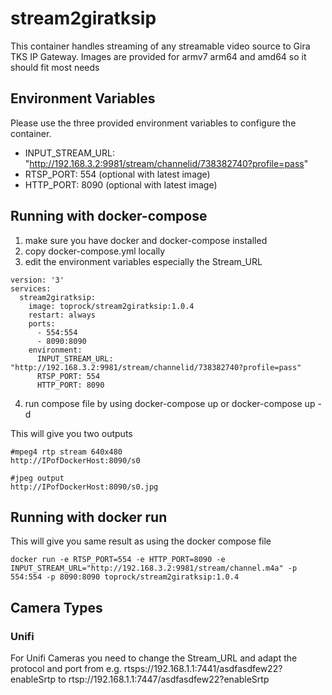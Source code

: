 # stream2giratksip

This container  handles streaming of any streamable video source to Gira TKS IP Gateway.
Images are provided for armv7 arm64 and amd64 so it should fit most needs

## Environment Variables

Please use the three provided environment variables to configure the container.
- INPUT_STREAM_URL: "http://192.168.3.2:9981/stream/channelid/738382740?profile=pass"
- RTSP_PORT: 554 (optional with latest image)
- HTTP_PORT: 8090 (optional with latest image)

## Running with docker-compose

1. make sure you have docker and docker-compose installed
2. copy docker-compose.yml locally
3. edit the environment variables especially the Stream_URL

```
version: '3'
services:
  stream2giratksip:
    image: toprock/stream2giratksip:1.0.4
    restart: always
    ports:
      - 554:554
      - 8090:8090
    environment:
      INPUT_STREAM_URL: "http://192.168.3.2:9981/stream/channelid/738382740?profile=pass"
      RTSP_PORT: 554
      HTTP_PORT: 8090
```

4. run compose file by using docker-compose up or docker-compose up -d


This will give you two outputs
```
#mpeg4 rtp stream 640x480 
http://IPofDockerHost:8090/s0 

#jpeg output 
http://IPofDockerHost:8090/s0.jpg

```

## Running with docker run
This will give you same result as using the docker compose file

```
docker run -e RTSP_PORT=554 -e HTTP_PORT=8090 -e INPUT_STREAM_URL="http://192.168.3.2:9981/stream/channel.m4a" -p 554:554 -p 8090:8090 toprock/stream2giratksip:1.0.4
```


## Camera Types

### Unifi 

For Unifi Cameras you need to change the Stream_URL and adapt the protocol and port from e.g. rtsps://192.168.1.1:7441/asdfasdfew22?enableSrtp to rtsp://192.168.1.1:7447/asdfasdfew22?enableSrtp
